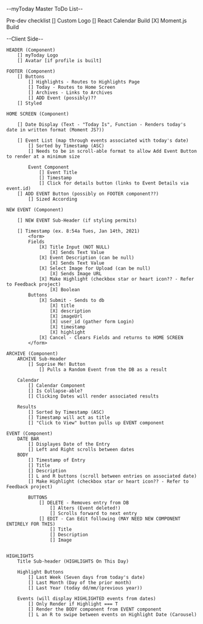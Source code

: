 --myToday Master ToDo List--

Pre-dev checklist
    [] Custom Logo
    [] React Calendar Build
    [X] Moment.js Build
   

--Client Side--


    HEADER (Component)
        [] myToday Logo
        [] Avatar [if profile is built]

    FOOTER (Component)
        [] Buttons
            [] Highlights - Routes to Highlights Page
            [] Today - Routes to Home Screen
            [] Archives - Links to Archives
            [] ADD Event (possibly)??
        [] Styled

    HOME SCREEN (Component)

        [] Date Display (Text - "Today Is", Function - Renders today's date in written format (Moment JS?))

        [] Event List (map through events associated with today's date)
            [] Sorted by Timestamp (ASC)
            [] Needs to be in scroll-able format to allow Add Event Button to render at a minimum size

            Event Component
                [] Event Title
                [] Timestamp
                [] Click for details button (links to Event Details via event.id)
        [] ADD EVENT Button (possibly on FOOTER component??)
            [] Sized According 

    NEW EVENT (Component)

        [] NEW EVENT Sub-Header (if styling permits)

        [] Timestamp (ex. 8:54a Tues, Jan 14th, 2021) 
            <form> 
            Fields
                [X] Title Input (NOT NULL)
                    [X] Sends Text Value
                [X] Event Description (can be null)
                    [X] Sends Text Value
                [X] Select Image for Upload (can be null)
                    [X] Sends Image URL
                [X] Make Highlight (checkbox star or heart icon?? - Refer to Feedback project)
                    [X] Boolean 
            Buttons
                [X] Submit - Sends to db
                    [X] title
                    [X] description
                    [X] imageUrl
                    [X] user_id (gather form Login)
                    [X] timestamp
                    [X] highlight
                [X] Cancel - Clears Fields and returns to HOME SCREEN
            </form>

    ARCHIVE (Component)
        ARCHIVE Sub-Header
            [] Suprise Me! Button
                [] Pulls a Random Event from the DB as a result
        
        Calendar
            [] Calendar Component
            [] Is Collapse-able?
            [] Clicking Dates will render associated results

        Results
            [] Sorted by Timestamp (ASC)
            [] Timestamp will act as title
            [] "Click to View" button pulls up EVENT component   

    EVENT (Component)
        DATE BAR
            [] Displayes Date of the Entry
            [] Left and Right scrolls between dates
        BODY
            [] Timestamp of Entry
            [] Title
            [] Description
            [] L and R buttons (scroll between entries on associated date)
            [] Make Highlight (checkbox star or heart icon?? - Refer to Feedback project)

            BUTTONS
                [] DELETE - Removes entry from DB
                    [] Alters (Event deleted!)
                    [] Scrolls forward to next entry
                [] EDIT - Can Edit following (MAY NEED NEW COMPONENT ENTIRELY FOR THIS)
                    [] Title
                    [] Description
                    [] Image    
    

    HIGHLIGHTS
        Title Sub-header (HIGHLIGHTS On This Day)

        Highlight Buttons
            [] Last Week (Seven days from today's date)
            [] Last Month (Day of the prior month)
            [] Last Year (today dd/mm/(previous year))

        Events (will display HIGHLIGHTED events from dates)
            [] Only Render if Highlight === T
            [] Render the BODY component from EVENT component
            [] L an R to swipe between events on Highlight Date (Carousel)

    

    

    

    


    


               
        


    

    

